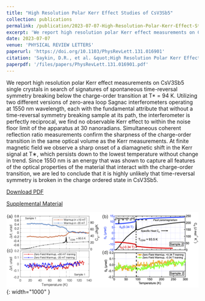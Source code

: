 ```yaml
---
title: "High Resolution Polar Kerr Effect Studies of CsV3Sb5"
collection: publications
permalink: /publication/2023-07-07-High-Resolution-Polar-Kerr-Effect-Studies-of-CsV3Sb5
excerpt: 'We report high resolution polar Kerr effect measurements on CsV3Sb5 single crystals in search of signatures of spontaneous time-reversal symmetry breaking below the charge-order transition.'
date: 2023-07-07
venue: 'PHYSICAL REVIEW LETTERS'
paperurl: 'https://doi.org/10.1103/PhysRevLett.131.016901'
citation: 'Saykin, D.R., et al. &quot;High Resolution Polar Kerr Effect Studies of CsV3Sb5: Tests for Time-Reversal Symmetry Breaking below the Charge-Order Transition.&quot; <i>Physical Review Letters</i> 131.1 (2023): 016901.'
paperpdf: '/files/papers/PhysRevLett.131.016901.pdf'
---
```

We report high resolution polar Kerr effect measurements on CsV3Sb5 single crystals in search of signatures of spontaneous time-reversal symmetry breaking below the charge-order transition at
T* = 94 K. Utilizing two different versions of zero-area loop Sagnac interferometers operating at 1550 nm wavelength, each with the fundamental attribute that without a time-reversal symmetry breaking sample at its path, the interferometer is perfectly reciprocal, we find no observable Kerr effect to within the noise floor limit of the apparatus at 30 nanoradians. Simultaneous coherent reflection ratio measurements confirm the sharpness of the charge-order transition in the same optical volume as the Kerr measurements. At finite magnetic field we observe a sharp onset of a diamagnetic shift in the Kerr signal at 
T∗, which persists down to the lowest temperature without change in trend. Since 1550 nm is an energy that was shown to capture all features of the optical properties of the material that interact with the charge-order transition, we are led to conclude that it is highly unlikely that time-reversal symmetry is broken in the charge ordered state in CsV3Sb5.

[Download PDF](https://saykind.github.io/files/papers/PhysRevLett.131.016901.pdf)

[Supplemental Material](https://saykind.github.io/files/papers/PhysRevLett.131.016901_SI.pdf)

![Preview](/images/papers/2023-07-07-High-Resolution-Polar-Kerr-Effect-Studies-of-CsV3Sb5.png){: width="1000" }